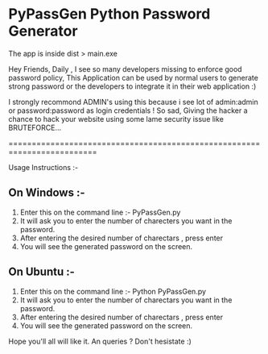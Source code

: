 PyPassGen Python Password Generator 
=========================================================================
The app is inside dist > main.exe

Hey Friends, 
Daily , I see so many developers missing to enforce good password policy,
This Application can be used by normal users to generate strong password or the developers to integrate it in their web application :) 




I strongly recommond ADMIN's using this because i see lot of admin:admin or password:password as login credentials ! 
So sad, Giving the hacker a chance to hack your website using some lame security issue like BRUTEFORCE...

=========================================================================

Usage Instructions :- 

On Windows :- 
-------------
1) Enter this on the command line :- PyPassGen.py
2) It will ask you to enter the number of charecters you want in the password.
3) After entering the desired number of charectars , press enter 
4) You will see the generated password on the screen.

On Ubuntu :- 
-------------
1) Enter this on the command line :- Python PyPassGen.py
2) It will ask you to enter the number of charectars you want in the password.
3) After entering the desired number of charectars , press enter 
4) You will see the generated password on the screen.


Hope you'll all will like it.
An queries ? Don't hesistate :) 




